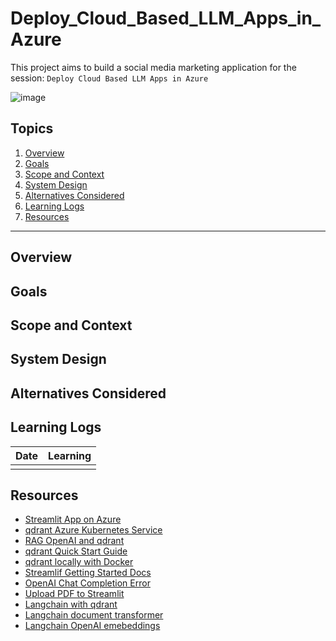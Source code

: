 # Deploy_Cloud_Based_LLM_Apps_in_Azure

This project aims to build a social media marketing application for the session: `Deploy Cloud Based LLM Apps in Azure`

![image](https://github.com/kevinknights29/Deploy_Cloud_Based_LLM_Apps_in_Azure/assets/74464814/e679a904-59be-4e28-8ffa-49c89db7ba24)

## Topics

1. [Overview](#overview)
2. [Goals](#goals)
3. [Scope and Context](#scope-and-context)
4. [System Design](#system-design)
5. [Alternatives Considered](#alternatives-considered)
6. [Learning Logs](#learning-logs)
7. [Resources](#resources)

---

## Overview

## Goals

## Scope and Context

## System Design

## Alternatives Considered

## Learning Logs

| Date | Learning |
|------|----------|
|      |          |

## Resources

- [Streamlit App on Azure](https://towardsdatascience.com/beginner-guide-to-streamlit-deployment-on-azure-f6618eee1ba9)
- [qdrant Azure Kubernetes Service](https://github.com/Azure-Samples/qdrant-azure/blob/main/Azure-Kubernetes-Svc/README.md)
- [RAG OpenAI and qdrant](https://colab.research.google.com/github/qdrant/examples/blob/master/rag-openai-qdrant/rag-openai-qdrant.ipynb#scrollTo=43154775)
- [qdrant Quick Start Guide](https://qdrant.tech/documentation/quick-start/)
- [qdrant locally with Docker](https://github.com/Azure-Samples/qdrant-azure/blob/main/Local-Docker-Deployment/README.md)
- [Streamlif Getting Started Docs](https://docs.streamlit.io/library/get-started)
- [OpenAI Chat Completion Error](https://stackoverflow.com/questions/77444332/openai-python-package-error-chatcompletion-object-is-not-subscriptable)
- [Upload PDF to Streamlit](https://medium.com/@jyotikhetan2/creating-a-pdf-viewer-with-streamlit-uploading-and-displaying-pdf-files-26587097d047)
- [Langchain with qdrant](https://python.langchain.com/docs/integrations/vectorstores/qdrant)
- [Langchain document transformer](https://python.langchain.com/docs/modules/data_connection/document_transformers/)
- [Langchain OpenAI emebeddings](https://python.langchain.com/docs/integrations/text_embedding/openai)
